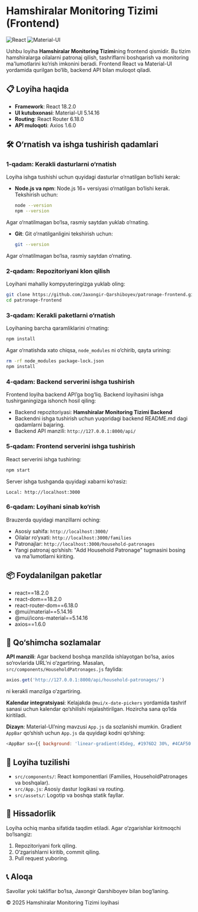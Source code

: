 
# Hamshiralar Monitoring Tizimi (Frontend)

![React](https://img.shields.io/badge/React-18.2.0-blue.svg)
![Material-UI](https://img.shields.io/badge/Material--UI-5.14.16-purple.svg)

Ushbu loyiha **Hamshiralar Monitoring Tizimi**ning frontend qismidir. Bu tizim hamshiralarga oilalarni patronaj qilish, tashriflarni boshqarish va monitoring ma'lumotlarini ko‘rish imkonini beradi. Frontend React va Material-UI yordamida qurilgan bo‘lib, backend API bilan muloqot qiladi.

## 📋 Loyiha haqida

- **Framework**: React 18.2.0
- **UI kutubxonasi**: Material-UI 5.14.16
- **Routing**: React Router 6.18.0
- **API muloqoti**: Axios 1.6.0

## 🛠 O‘rnatish va ishga tushirish qadamlari

### 1-qadam: Kerakli dasturlarni o‘rnatish
Loyiha ishga tushishi uchun quyidagi dasturlar o‘rnatilgan bo‘lishi kerak:
- **Node.js va npm**: Node.js 16+ versiyasi o‘rnatilgan bo‘lishi kerak. Tekshirish uchun:
  ```bash
  node --version
  npm --version
  ```
Agar o‘rnatilmagan bo‘lsa, rasmiy saytdan yuklab o‘rnating.

- **Git**: Git o‘rnatilganligini tekshirish uchun:
  ```bash
  git --version
  ```
Agar o‘rnatilmagan bo‘lsa, rasmiy saytdan o‘rnating.

### 2-qadam: Repozitoriyani klon qilish
Loyihani mahalliy kompyuteringizga yuklab oling:
```bash
git clone https://github.com/Jaxongir-Qarshiboyev/patronage-frontend.git
cd patronage-frontend
```

### 3-qadam: Kerakli paketlarni o‘rnatish
Loyihaning barcha qaramliklarini o‘rnating:
```bash
npm install
```
Agar o‘rnatishda xato chiqsa, `node_modules` ni o‘chirib, qayta urining:
```bash
rm -rf node_modules package-lock.json
npm install
```

### 4-qadam: Backend serverini ishga tushirish
Frontend loyiha backend API’ga bog‘liq. Backend loyihasini ishga tushirganingizga ishonch hosil qiling:

- Backend repozitoriyasi: **Hamshiralar Monitoring Tizimi Backend**
- Backendni ishga tushirish uchun yuqoridagi backend README.md dagi qadamlarni bajaring.
- Backend API manzili: `http://127.0.0.1:8000/api/`

### 5-qadam: Frontend serverini ishga tushirish
React serverini ishga tushiring:
```bash
npm start
```
Server ishga tushganda quyidagi xabarni ko‘rasiz:
```
Local: http://localhost:3000
```

### 6-qadam: Loyihani sinab ko‘rish
Brauzerda quyidagi manzillarni oching:

- Asosiy sahifa: `http://localhost:3000/`
- Oilalar ro‘yxati: `http://localhost:3000/families`
- Patronajlar: `http://localhost:3000/household-patronages`
- Yangi patronaj qo‘shish: "Add Household Patronage" tugmasini bosing va ma'lumotlarni kiriting.

## 📦 Foydalanilgan paketlar
- react==18.2.0
- react-dom==18.2.0
- react-router-dom==6.18.0
- @mui/material==5.14.16
- @mui/icons-material==5.14.16
- axios==1.6.0

## 🔧 Qo‘shimcha sozlamalar

**API manzili**: Agar backend boshqa manzilda ishlayotgan bo‘lsa, axios so‘rovlarida URL’ni o‘zgartiring. Masalan, `src/components/HouseholdPatronages.js` faylida:
```javascript
axios.get('http://127.0.0.1:8000/api/household-patronages/')
```
ni kerakli manzilga o‘zgartiring.

**Kalendar integratsiyasi**: Kelajakda `@mui/x-date-pickers` yordamida tashrif sanasi uchun kalendar qo‘shilishi rejalashtirilgan. Hozircha sana qo‘lda kiritiladi.

**Dizayn**: Material-UI’ning mavzusi `App.js` da sozlanishi mumkin. Gradient `AppBar` qo‘shish uchun `App.js` da quyidagi kodni qo‘shing:
```javascript
<AppBar sx={{ background: 'linear-gradient(45deg, #1976D2 30%, #4CAF50 90%)' }}>
```

## 📄 Loyiha tuzilishi

- `src/components/`: React komponentlari (Families, HouseholdPatronages va boshqalar).
- `src/App.js`: Asosiy dastur logikasi va routing.
- `src/assets/`: Logotip va boshqa statik fayllar.

## 🤝 Hissadorlik

Loyiha ochiq manba sifatida taqdim etiladi. Agar o‘zgarishlar kiritmoqchi bo‘lsangiz:

1. Repozitoriyani fork qiling.
2. O‘zgarishlarni kiritib, commit qiling.
3. Pull request yuboring.

## 📞 Aloqa

Savollar yoki takliflar bo‘lsa, Jaxongir Qarshiboyev bilan bog‘laning.

© 2025 Hamshiralar Monitoring Tizimi loyihasi

